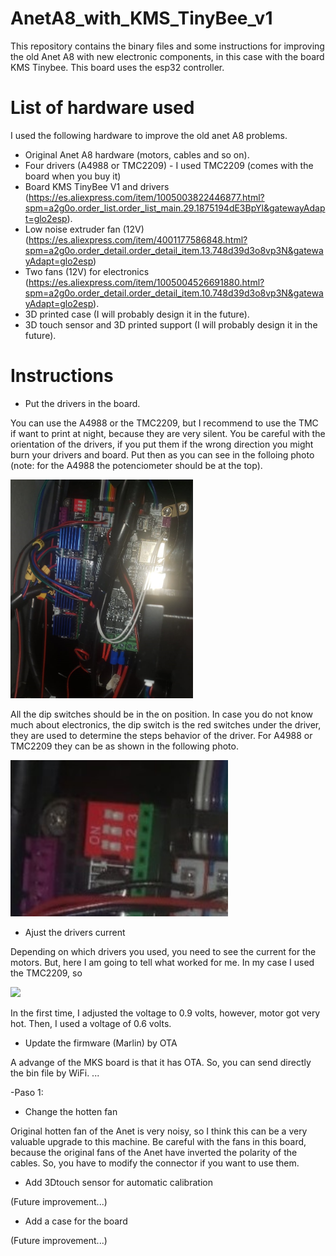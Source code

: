 # AnetA8_with_KMS_TinyBee_v1
This repository contains the binary files and some instructions for improving the old Anet A8 with new electronic components, in this case with the board KMS Tinybee. This board uses the esp32 controller.

# List of hardware used
I used the following hardware to improve the old anet A8 problems.

* Original Anet A8 hardware (motors, cables and so on).
* Four drivers (A4988 or TMC2209) - I used TMC2209 (comes with the board when you buy it)
* Board KMS TinyBee V1 and drivers (https://es.aliexpress.com/item/1005003822446877.html?spm=a2g0o.order_list.order_list_main.29.1875194dE3BpYl&gatewayAdapt=glo2esp).
* Low noise extruder fan (12V) (https://es.aliexpress.com/item/4001177586848.html?spm=a2g0o.order_detail.order_detail_item.13.748d39d3o8vp3N&gatewayAdapt=glo2esp)
* Two fans (12V) for electronics (https://es.aliexpress.com/item/1005004526691880.html?spm=a2g0o.order_detail.order_detail_item.10.748d39d3o8vp3N&gatewayAdapt=glo2esp).
* 3D printed case (I will probably design it in the future).
* 3D touch sensor and 3D printed support (I will probably design it in the future).

# Instructions

* Put the drivers in the board.
  
You can use the A4988 or the TMC2209, but I recommend to use the TMC if want to print at night, because they are very silent.
You be careful with the orientation of the drivers, if you put them if the wrong direction you might burn your drivers and board. Put then as
you can see in the folloing photo (note: for the A4988 the potenciometer should be at the top).

<img height="350px" src="https://github.com/julio22011/AnetA8_with_KMS_Tinybee_v1/blob/master/images/Board%20and%20drivers.jpeg?raw=true">

All the dip switches should be in the on position. In case you do not know much about electronics, the dip switch is the red switches under the driver, they are used to determine the steps behavior of the driver. For A4988 or TMC2209 they can be as shown in the following photo.

<img height="250px" src="https://github.com/julio22011/AnetA8_with_KMS_Tinybee_v1/blob/master/images/Dip%20switch%20for%20A4988%20or%20TMC2209.jpeg?raw=true">


* Ajust the drivers current

Depending on which drivers you used, you need to see the current for the motors. But, here I am going to tell what worked for me.
In my case I used the TMC2209, so 

<img height="200px" src="https://wiki.fysetc.com/images/2209%E6%B5%8Bvref.png">

In the first time, I adjusted the voltage to 0.9 volts, however, motor got very hot. Then, I used a voltage of 0.6 volts.

* Update the firmware (Marlin) by OTA

A advange of the MKS board is that it has OTA. So, you can send directly the bin file by WiFi.
...

-Paso 1:

* Change the hotten fan

Original hotten fan of the Anet is very noisy, so I think this can be a very valuable upgrade to this machine.
Be careful with the fans in this board, because the original fans of the Anet have inverted the polarity of the cables. So, you have to modify the connector if you want to use them.

* Add 3Dtouch sensor for automatic calibration

(Future improvement...)

* Add a case for the board

(Future improvement...)


